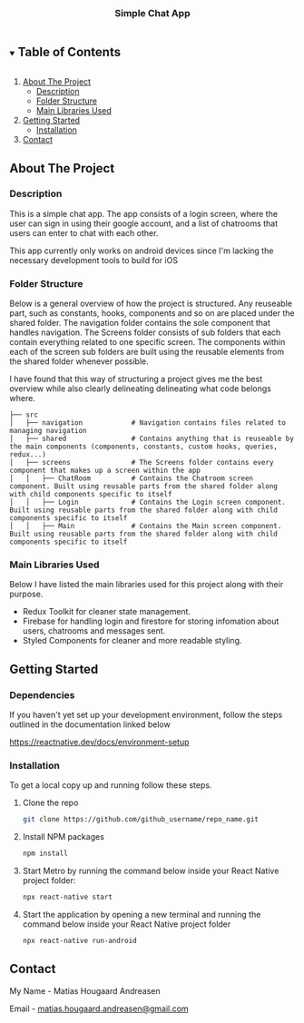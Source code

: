 <!--
*** Thanks for checking out the Best-README-Template. If you have a suggestion
*** that would make this better, please fork the repo and create a pull request
*** or simply open an issue with the tag "enhancement".
*** Thanks again! Now go create something AMAZING! :D
***
***
***
*** To avoid retyping too much info. Do a search and replace for the following:
*** github_username, repo_name, twitter_handle, email, project_title, project_description
-->



<!-- PROJECT SHIELDS -->
<!--
*** I'm using markdown "reference style" links for readability.
*** Reference links are enclosed in brackets [ ] instead of parentheses ( ).
*** See the bottom of this document for the declaration of the reference variables
*** for contributors-url, forks-url, etc. This is an optional, concise syntax you may use.
*** https://www.markdownguide.org/basic-syntax/#reference-style-links
-->




<!-- PROJECT LOGO -->
<br />
<p align="center">
  <h3 align="center">Simple Chat App</h3>
</p>

<!-- TABLE OF CONTENTS -->
<details open="open">
  <summary><h2 style="display: inline-block">Table of Contents</h2></summary>
  <ol>
    <li>
      <a href="#about-the-project">About The Project</a>
      <ul>
        <li><a href="#description">Description</a></li>
        <li><a href="#folder-structure">Folder Structure</a></li>
        <li><a href="#main-libraries-used">Main Libraries Used</a></li>
      </ul>
    </li>
    <li>
      <a href="#getting-started">Getting Started</a>
      <ul>
        <li><a href="#installation">Installation</a></li>
      </ul>
    </li>
    <li><a href="#contact">Contact</a></li>
  </ol>
</details>





<!-- ABOUT THE PROJECT -->
## About The Project

### Description

This is a simple chat app. The app consists of a login screen, where the user can sign in using their google account, and a list of chatrooms that users can enter to chat with each other.

This app currently only works on android devices since I'm lacking the necessary development tools to build for iOS

### Folder Structure

Below is a general overview of how the project is structured. Any reuseable part, such as constants, hooks, components and so on are placed under the shared folder. The navigation folder contains the sole component that handles navigation. The Screens folder consists of sub folders that each contain everything related to one specific screen. The components within each of the screen sub folders are built using the reusable elements from the shared folder whenever possible.

I have found that this way of structuring a project gives me the best overview while also clearly delineating delineating what code belongs where.

    ├── src                   
    │   ├── navigation            # Navigation contains files related to managing navigation  
    │   ├── shared                # Contains anything that is reuseable by the main components (components, constants, custom hooks, queries, redux...)
    │   ├── screens               # The Screens folder contains every component that makes up a screen within the app
    │   │   ├── ChatRoom          # Contains the Chatroom screen component. Built using reusable parts from the shared folder along with child components specific to itself
    │   │   ├── Login             # Contains the Login screen component. Built using reusable parts from the shared folder along with child components specific to itself
    │   │   ├── Main              # Contains the Main screen component. Built using reusable parts from the shared folder along with child components specific to itself
    


### Main Libraries Used

Below I have listed the main libraries used for this project along with their purpose.

* []() Redux Toolkit for cleaner state management.
* []() Firebase for handling login and firestore for storing infomation about users, chatrooms and messages sent.
* []() Styled Components for cleaner and more readable styling.



<!-- GETTING STARTED -->

## Getting Started

### Dependencies

If you haven't yet set up your development environment, follow the steps outlined in the documentation linked below

https://reactnative.dev/docs/environment-setup

### Installation

To get a local copy up and running follow these steps.

1. Clone the repo
   ```sh
   git clone https://github.com/github_username/repo_name.git
   ```
2. Install NPM packages
   ```sh
   npm install
   ```
3. Start Metro by running the command below inside your React Native project folder:
   ```sh
   npx react-native start
   ```
4. Start the application by opening a new terminal and running the command below inside your React Native project folder
   ```sh
   npx react-native run-android
   ```
   
<!-- CONTACT -->

## Contact

My Name - Matias Hougaard Andreasen

Email - matias.hougaard.andreasen@gmail.com


<!-- MARKDOWN LINKS & IMAGES -->
